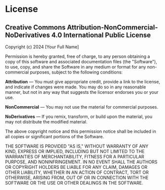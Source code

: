 # License

## Creative Commons Attribution-NonCommercial-NoDerivatives 4.0 International Public License

Copyright (c) 2024 [Your Full Name]

Permission is hereby granted, free of charge, to any person obtaining a copy of this software and associated documentation files (the "Software"), to use, copy, and share the Software in any medium or format for any non-commercial purposes, subject to the following conditions:

**Attribution** — You must give appropriate credit, provide a link to the license, and indicate if changes were made. You may do so in any reasonable manner, but not in any way that suggests the licensor endorses you or your use.

**NonCommercial** — You may not use the material for commercial purposes.

**NoDerivatives** — If you remix, transform, or build upon the material, you may not distribute the modified material.

The above copyright notice and this permission notice shall be included in all copies or significant portions of the Software.

THE SOFTWARE IS PROVIDED "AS IS," WITHOUT WARRANTY OF ANY KIND, EXPRESS OR IMPLIED, INCLUDING BUT NOT LIMITED TO THE WARRANTIES OF MERCHANTABILITY, FITNESS FOR A PARTICULAR PURPOSE, AND NONINFRINGEMENT. IN NO EVENT SHALL THE AUTHORS OR COPYRIGHT HOLDERS BE LIABLE FOR ANY CLAIM, DAMAGES OR OTHER LIABILITY, WHETHER IN AN ACTION OF CONTRACT, TORT OR OTHERWISE, ARISING FROM, OUT OF OR IN CONNECTION WITH THE SOFTWARE OR THE USE OR OTHER DEALINGS IN THE SOFTWARE.

